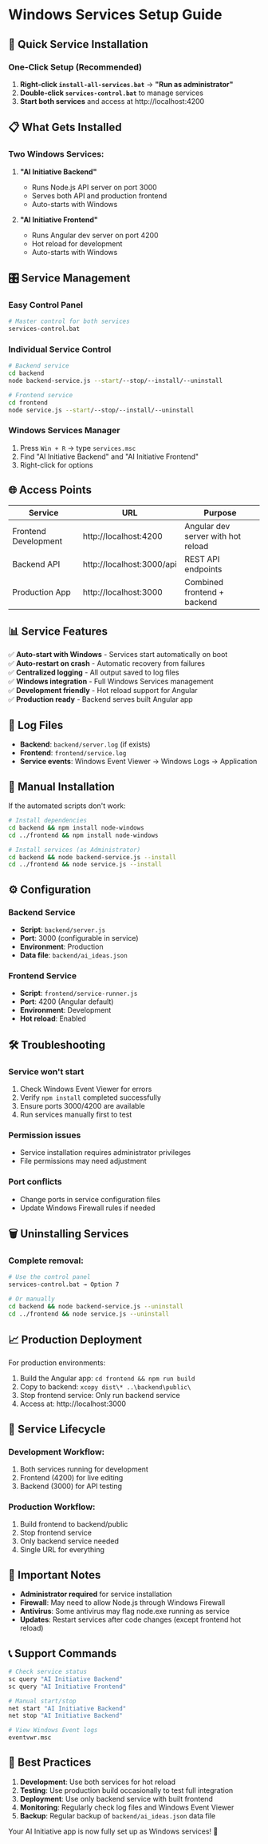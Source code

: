 # Windows Services Setup Guide

## 🚀 Quick Service Installation

### One-Click Setup (Recommended)
1. **Right-click `install-all-services.bat`** → **"Run as administrator"**
2. **Double-click `services-control.bat`** to manage services
3. **Start both services** and access at http://localhost:4200

## 📋 What Gets Installed

### Two Windows Services:
1. **"AI Initiative Backend"** 
   - Runs Node.js API server on port 3000
   - Serves both API and production frontend
   - Auto-starts with Windows

2. **"AI Initiative Frontend"**
   - Runs Angular dev server on port 4200
   - Hot reload for development
   - Auto-starts with Windows

## 🎛️ Service Management

### Easy Control Panel
```bash
# Master control for both services
services-control.bat
```

### Individual Service Control
```bash
# Backend service
cd backend
node backend-service.js --start/--stop/--install/--uninstall

# Frontend service  
cd frontend
node service.js --start/--stop/--install/--uninstall
```

### Windows Services Manager
1. Press `Win + R` → type `services.msc`
2. Find "AI Initiative Backend" and "AI Initiative Frontend"
3. Right-click for options

## 🌐 Access Points

| Service | URL | Purpose |
|---------|-----|---------|
| Frontend Development | http://localhost:4200 | Angular dev server with hot reload |
| Backend API | http://localhost:3000/api | REST API endpoints |
| Production App | http://localhost:3000 | Combined frontend + backend |

## 📊 Service Features

✅ **Auto-start with Windows** - Services start automatically on boot  
✅ **Auto-restart on crash** - Automatic recovery from failures  
✅ **Centralized logging** - All output saved to log files  
✅ **Windows integration** - Full Windows Services management  
✅ **Development friendly** - Hot reload support for Angular  
✅ **Production ready** - Backend serves built Angular app  

## 📝 Log Files

- **Backend**: `backend/server.log` (if exists)
- **Frontend**: `frontend/service.log`
- **Service events**: Windows Event Viewer → Windows Logs → Application

## 🔧 Manual Installation

If the automated scripts don't work:

```bash
# Install dependencies
cd backend && npm install node-windows
cd ../frontend && npm install node-windows

# Install services (as Administrator)
cd backend && node backend-service.js --install
cd ../frontend && node service.js --install
```

## ⚙️ Configuration

### Backend Service
- **Script**: `backend/server.js`
- **Port**: 3000 (configurable in service)
- **Environment**: Production
- **Data file**: `backend/ai_ideas.json`

### Frontend Service  
- **Script**: `frontend/service-runner.js`
- **Port**: 4200 (Angular default)
- **Environment**: Development
- **Hot reload**: Enabled

## 🛠️ Troubleshooting

### Service won't start
1. Check Windows Event Viewer for errors
2. Verify `npm install` completed successfully
3. Ensure ports 3000/4200 are available
4. Run services manually first to test

### Permission issues
- Service installation requires administrator privileges
- File permissions may need adjustment

### Port conflicts
- Change ports in service configuration files
- Update Windows Firewall rules if needed

## 🗑️ Uninstalling Services

### Complete removal:
```bash
# Use the control panel
services-control.bat → Option 7

# Or manually
cd backend && node backend-service.js --uninstall
cd ../frontend && node service.js --uninstall
```

## 📈 Production Deployment

For production environments:
1. Build the Angular app: `cd frontend && npm run build`
2. Copy to backend: `xcopy dist\* ..\backend\public\`
3. Stop frontend service: Only run backend service
4. Access at: http://localhost:3000

## 🔄 Service Lifecycle

### Development Workflow:
1. Both services running for development
2. Frontend (4200) for live editing
3. Backend (3000) for API testing

### Production Workflow:
1. Build frontend to backend/public
2. Stop frontend service
3. Only backend service needed
4. Single URL for everything

## 🚨 Important Notes

- **Administrator required** for service installation
- **Firewall**: May need to allow Node.js through Windows Firewall
- **Antivirus**: Some antivirus may flag node.exe running as service
- **Updates**: Restart services after code changes (except frontend hot reload)

## 📞 Support Commands

```bash
# Check service status
sc query "AI Initiative Backend"
sc query "AI Initiative Frontend"

# Manual start/stop
net start "AI Initiative Backend"
net stop "AI Initiative Backend"

# View Windows Event logs
eventvwr.msc
```

## 🎯 Best Practices

1. **Development**: Use both services for hot reload
2. **Testing**: Use production build occasionally to test full integration
3. **Deployment**: Use only backend service with built frontend
4. **Monitoring**: Regularly check log files and Windows Event Viewer
5. **Backup**: Regular backup of `backend/ai_ideas.json` data file

Your AI Initiative app is now fully set up as Windows services! 🎉
